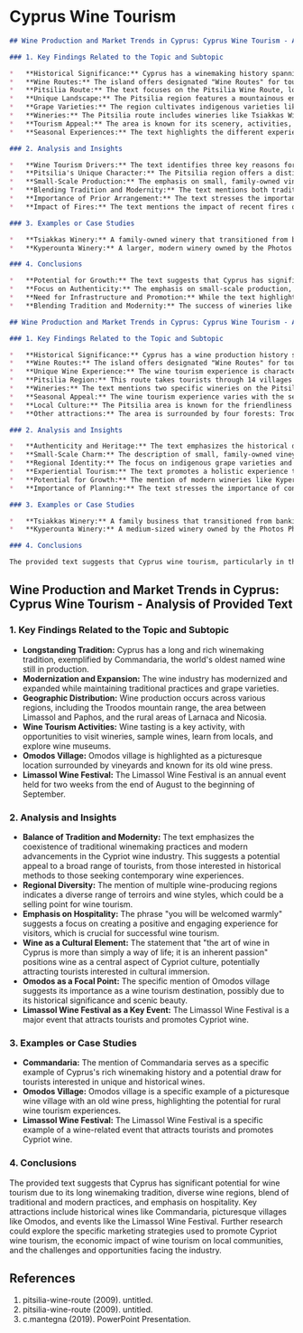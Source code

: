 # Cyprus Wine Tourism

```markdown
## Wine Production and Market Trends in Cyprus: Cyprus Wine Tourism - Analysis of Provided Text

### 1. Key Findings Related to the Topic and Subtopic

*   **Historical Significance:** Cyprus has a winemaking history spanning almost 5000 years, potentially making it the cradle of Mediterranean wine development.
*   **Wine Routes:** The island offers designated "Wine Routes" for tourists to explore.
*   **Pitsilia Route:** The text focuses on the Pitsilia Wine Route, located in the Troodos Mountains. This route involves 14 villages engaged in vine growing or winemaking.
*   **Unique Landscape:** The Pitsilia region features a mountainous environment with small, family-owned vineyards.
*   **Grape Varieties:** The region cultivates indigenous varieties like Mavro and Xynisteri, as well as international varieties like Chardonnay, Cabernet Sauvignon, and Shiraz.
*   **Wineries:** The Pitsilia route includes wineries like Tsiakkas Winery and Kyperounta Winery.
*   **Tourism Appeal:** The area is known for its scenery, activities, friendliness, and hospitality.
*   **Seasonal Experiences:** The text highlights the different experiences for wine lovers throughout the year, from winter pruning to autumn harvest.

### 2. Analysis and Insights

*   **Wine Tourism Drivers:** The text identifies three key reasons for wine tourism in Cyprus: the island's rich wine history, the quality of contemporary Cypriot wines, and the experience of traveling along the designated wine routes.
*   **Pitsilia's Unique Character:** The Pitsilia region offers a distinct wine tourism experience due to its mountainous terrain, traditional viticulture practices, and the integration of vineyards with the natural landscape.
*   **Small-Scale Production:** The emphasis on small, family-owned vineyards suggests a focus on artisanal wine production, which can be a significant draw for tourists seeking authentic experiences.
*   **Blending Tradition and Modernity:** The text mentions both traditional winemaking practices (e.g., lunar-based pruning) and the use of modern oenological expertise, indicating a blend of tradition and innovation in the Cypriot wine industry.
*   **Importance of Prior Arrangement:** The text stresses the importance of contacting wineries in advance, suggesting that many wineries are small and may not be equipped for spontaneous visits.
*   **Impact of Fires:** The text mentions the impact of recent fires on the landscape, highlighting a potential challenge for wine tourism in certain areas.

### 3. Examples or Case Studies

*   **Tsiakkas Winery:** A family-owned winery that transitioned from banking to winemaking, producing wines from both indigenous and international grape varieties. They offer tastings, sales, snacks, and picnics, with a preference for group visits by appointment.
*   **Kyperounta Winery:** A larger, modern winery owned by the Photos Photiades group (known for Carlsberg Cyprus Brewery). They utilize expertise from Boutari (a Greek wine producer) and offer tours with English and Greek commentaries.

### 4. Conclusions

*   **Potential for Growth:** The text suggests that Cyprus has significant potential for wine tourism development, particularly in regions like Pitsilia, due to its rich history, unique landscapes, and diverse wine offerings.
*   **Focus on Authenticity:** The emphasis on small-scale production, traditional practices, and the integration of vineyards with the natural environment suggests that Cyprus wine tourism should focus on offering authentic and immersive experiences.
*   **Need for Infrastructure and Promotion:** While the text highlights the appeal of the Pitsilia region, it also mentions the importance of contacting wineries in advance and the impact of fires on the landscape. This suggests a need for improved infrastructure and promotion to support sustainable wine tourism development.
*   **Blending Tradition and Modernity:** The success of wineries like Tsiakkas and Kyperounta, which blend traditional practices with modern expertise, suggests that this approach is key to the future of Cypriot wine production and tourism.
```

```markdown
## Wine Production and Market Trends in Cyprus: Cyprus Wine Tourism - Analysis of Provided Text

### 1. Key Findings Related to the Topic and Subtopic

*   **Historical Significance:** Cyprus has a wine production history spanning almost 5000 years, potentially making it the cradle of wine development in the Mediterranean.
*   **Wine Routes:** The island offers designated "Wine Routes" for tourists to explore. The text specifically focuses on the "Pitsilia" route.
*   **Unique Wine Experience:** The wine tourism experience is characterized by small, enchanting regional wineries, traditional indigenous grape varieties (Mavro, Xynisteri, Koumandaria), and a mountain environment.
*   **Pitsilia Region:** This route takes tourists through 14 villages involved in vine growing or winemaking in the eastern Troodos Mountains. It is characterized by a wild landscape, steep slopes, and small family-owned vineyards.
*   **Wineries:** The text mentions two specific wineries on the Pitsilia route: Tsiakkas Winery and Kyperounta Winery.
*   **Seasonal Appeal:** The wine tourism experience varies with the seasons, offering different sights and activities throughout the year.
*   **Local Culture:** The Pitsilia area is known for the friendliness and hospitality of its residents.
*   **Other attractions:** The area is surrounded by four forests: Troodos forest in the west, Machairas forest in east, the Adelfoi Forest in the north, and Lemesos forest to the south.

### 2. Analysis and Insights

*   **Authenticity and Heritage:** The text emphasizes the historical depth of Cypriot wine production, suggesting a focus on authenticity and heritage as key selling points for wine tourism.
*   **Small-Scale Charm:** The description of small, family-owned vineyards and wineries suggests a more intimate and personalized wine tourism experience compared to larger, more commercial operations.
*   **Regional Identity:** The focus on indigenous grape varieties and the unique terroir of the Pitsilia region highlights the importance of regional identity in attracting wine tourists.
*   **Experiential Tourism:** The text promotes a holistic experience that goes beyond wine tasting, encompassing the landscape, local culture, and seasonal changes.
*   **Potential for Growth:** The mention of modern wineries like Kyperounta, which utilize expertise from larger wine producers, suggests a potential for growth and modernization within the Cypriot wine industry and its tourism sector.
*   **Importance of Planning:** The text stresses the importance of contacting wineries in advance to arrange visits, indicating that the wine tourism infrastructure may be less developed and require more planning on the part of the tourist.

### 3. Examples or Case Studies

*   **Tsiakkas Winery:** A family business that transitioned from banking to winemaking, producing wines from both indigenous and international grape varieties. They offer tastings, sales, snacks, and picnics, with a preference for group visits by prior appointment.
*   **Kyperounta Winery:** A medium-sized winery owned by the Photos Photiades group (Carlsberg Cyprus Brewery) that utilizes expertise from Boutari (Greece's largest wine producer). They offer conducted tours with English and Greek commentaries, as well as facilities for tasting and buying wines.

### 4. Conclusions

The provided text suggests that Cyprus wine tourism, particularly in the Pitsilia region, offers a unique and authentic experience rooted in the island's long history of wine production. The focus on small-scale wineries, indigenous grape varieties, and the natural beauty of the region creates a compelling narrative for attracting tourists seeking a more intimate and culturally rich wine tourism experience. The examples of Tsiakkas and Kyperounta wineries illustrate the diversity of wine production in the region, from family-run businesses to more modern, commercially oriented operations. However, the text also implies that the wine tourism infrastructure may be less developed, requiring more planning and advance booking on the part of the tourist.
```


## Wine Production and Market Trends in Cyprus: Cyprus Wine Tourism - Analysis of Provided Text

### 1. Key Findings Related to the Topic and Subtopic

*   **Longstanding Tradition:** Cyprus has a long and rich winemaking tradition, exemplified by Commandaria, the world's oldest named wine still in production.
*   **Modernization and Expansion:** The wine industry has modernized and expanded while maintaining traditional practices and grape varieties.
*   **Geographic Distribution:** Wine production occurs across various regions, including the Troodos mountain range, the area between Limassol and Paphos, and the rural areas of Larnaca and Nicosia.
*   **Wine Tourism Activities:** Wine tasting is a key activity, with opportunities to visit wineries, sample wines, learn from locals, and explore wine museums.
*   **Omodos Village:** Omodos village is highlighted as a picturesque location surrounded by vineyards and known for its old wine press.
*   **Limassol Wine Festival:** The Limassol Wine Festival is an annual event held for two weeks from the end of August to the beginning of September.

### 2. Analysis and Insights

*   **Balance of Tradition and Modernity:** The text emphasizes the coexistence of traditional winemaking practices and modern advancements in the Cypriot wine industry. This suggests a potential appeal to a broad range of tourists, from those interested in historical methods to those seeking contemporary wine experiences.
*   **Regional Diversity:** The mention of multiple wine-producing regions indicates a diverse range of terroirs and wine styles, which could be a selling point for wine tourism.
*   **Emphasis on Hospitality:** The phrase "you will be welcomed warmly" suggests a focus on creating a positive and engaging experience for visitors, which is crucial for successful wine tourism.
*   **Wine as a Cultural Element:** The statement that "the art of wine in Cyprus is more than simply a way of life; it is an inherent passion" positions wine as a central aspect of Cypriot culture, potentially attracting tourists interested in cultural immersion.
*   **Omodos as a Focal Point:** The specific mention of Omodos village suggests its importance as a wine tourism destination, possibly due to its historical significance and scenic beauty.
*   **Limassol Wine Festival as a Key Event:** The Limassol Wine Festival is a major event that attracts tourists and promotes Cypriot wine.

### 3. Examples or Case Studies

*   **Commandaria:** The mention of Commandaria serves as a specific example of Cyprus's rich winemaking history and a potential draw for tourists interested in unique and historical wines.
*   **Omodos Village:** Omodos village is a specific example of a picturesque wine village with an old wine press, highlighting the potential for rural wine tourism experiences.
*   **Limassol Wine Festival:** The Limassol Wine Festival is a specific example of a wine-related event that attracts tourists and promotes Cypriot wine.

### 4. Conclusions

The provided text suggests that Cyprus has significant potential for wine tourism due to its long winemaking tradition, diverse wine regions, blend of traditional and modern practices, and emphasis on hospitality. Key attractions include historical wines like Commandaria, picturesque villages like Omodos, and events like the Limassol Wine Festival. Further research could explore the specific marketing strategies used to promote Cypriot wine tourism, the economic impact of wine tourism on local communities, and the challenges and opportunities facing the industry.


## References

1. pitsilia-wine-route (2009). untitled.
2. pitsilia-wine-route (2009). untitled.
3. c.mantegna (2019). PowerPoint Presentation.
